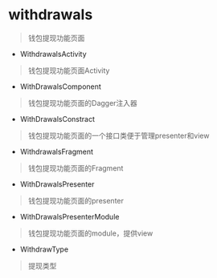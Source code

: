 # withdrawals
> 钱包提现功能页面

- WithdrawalsActivity
> 钱包提现功能页面Activity

- WithDrawalsComponent
> 钱包提现功能页面的Dagger注入器

- WithDrawalsConstract
> 钱包提现功能页面的一个接口类便于管理presenter和view

- WithdrawalsFragment
> 钱包提现功能页面的Fragment

- WithDrawalsPresenter
> 钱包提现功能页面的presenter

- WithDrawalsPresenterModule
> 钱包提现功能页面的module，提供view

- WithdrawType
> 提现类型